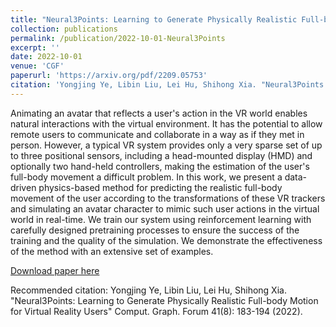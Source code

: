 ```yaml
---
title: "Neural3Points: Learning to Generate Physically Realistic Full-body Motion for Virtual Reality Users"
collection: publications
permalink: /publication/2022-10-01-Neural3Points
excerpt: ''
date: 2022-10-01
venue: 'CGF'
paperurl: 'https://arxiv.org/pdf/2209.05753'
citation: 'Yongjing Ye, Libin Liu, Lei Hu, Shihong Xia. "Neural3Points: Learning to Generate Physically Realistic Full-body Motion for Virtual Reality Users" Comput. Graph. Forum 41(8): 183-194 (2022)'
---
```

Animating an avatar that reflects a user's action in the VR world enables natural interactions with the virtual environment. It has the potential to allow remote users to communicate and collaborate in a way as if they met in person. However, a typical VR system provides only a very sparse set of up to three positional sensors, including a head-mounted display (HMD) and optionally two hand-held controllers, making the estimation of the user's full-body movement a difficult problem. In this work, we present a data-driven physics-based method for predicting the realistic full-body movement of the user according to the transformations of these VR trackers and simulating an avatar character to mimic such user actions in the virtual world in real-time. We train our system using reinforcement learning with carefully designed pretraining processes to ensure the success of the training and the quality of the simulation. We demonstrate the effectiveness of the method with an extensive set of examples.

[Download paper here](https://arxiv.org/pdf/2209.05753)

Recommended citation: Yongjing Ye, Libin Liu, Lei Hu, Shihong Xia. "Neural3Points: Learning to Generate Physically Realistic Full-body Motion for Virtual Reality Users" Comput. Graph. Forum 41(8): 183-194 (2022).
